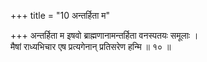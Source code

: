 +++
title = "10 अन्तर्हिता म"

+++
अन्तर्हिता म इषवो ब्राह्मणानामन्तर्हिता वनस्पतयः समूलाः ।  
मैषां राध्यभिचार एष प्रत्यगेनान् प्रतिसरेण हन्मि ॥ १० ॥